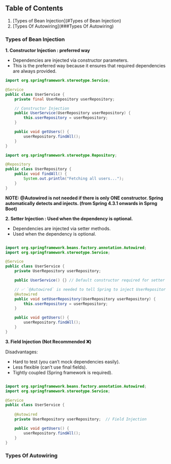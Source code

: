 ## Table of Contents

1. [Types of Bean Injection](#Types of Bean Injection)
2. [Types  Of Autowiring](###Types  Of Autowiring)



### Types of Bean Injection

**1.  Constructor Injection : preferred way**

* Dependencies are injected via constructor parameters.
* This is the preferred way because it ensures that required dependencies are always provided.

```java
import org.springframework.stereotype.Service;

@Service
public class UserService {
    private final UserRepository userRepository;

    // Constructor Injection
    public UserService(UserRepository userRepository) {
        this.userRepository = userRepository;
    }

    public void getUsers() {
        userRepository.findAll();
    }
}


```

```java
import org.springframework.stereotype.Repository;

@Repository
public class UserRepository {
    public void findAll() {
        System.out.println("Fetching all users...");
    }
}
```

**NOTE: @Autowired is not needed if there is only ONE constructor.
Spring automatically detects and injects. (from Spring 4.3.1 onwards in Sprng Boot)**

**2.  Setter Injection : Used when the dependency is optional.**

* Dependencies are injected via setter methods.
* Used when the dependency is optional.

```java

import org.springframework.beans.factory.annotation.Autowired;
import org.springframework.stereotype.Service;

@Service
public class UserService {
    private UserRepository userRepository;

    public UserService() {} // Default constructor required for setter injection

    // ✅ `@Autowired` is needed to tell Spring to inject UserRepository
    @Autowired
    public void setUserRepository(UserRepository userRepository) {
        this.userRepository = userRepository;
    }

    public void getUsers() {
        userRepository.findAll();
    }
}
```

**3. Field Injection (Not Recommended ❌)**

 Disadvantages:
* Hard to test (you can’t mock dependencies easily).
* Less flexible (can’t use final fields).
* Tightly coupled (Spring framework is required).

```java

import org.springframework.beans.factory.annotation.Autowired;
import org.springframework.stereotype.Service;

@Service
public class UserService {
    
    @Autowired
    private UserRepository userRepository;  // Field Injection

    public void getUsers() {
        userRepository.findAll();
    }
}
```

### Types  Of Autowiring

